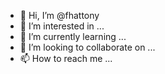 - 👋 Hi, I’m @fhattony
- 👀 I’m interested in ...
- 🌱 I’m currently learning ...
- 💞️ I’m looking to collaborate on ...
- 📫 How to reach me ...

<!---
fhattony/fhattony is a ✨ special ✨ repository because its `README.md` (this file) appears on your GitHub profile.
You can click the Preview link to take a look at your changes.
--->
